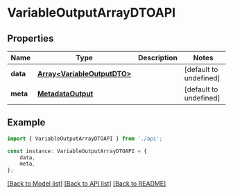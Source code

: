 # VariableOutputArrayDTOAPI


## Properties

Name | Type | Description | Notes
------------ | ------------- | ------------- | -------------
**data** | [**Array&lt;VariableOutputDTO&gt;**](VariableOutputDTO.md) |  | [default to undefined]
**meta** | [**MetadataOutput**](MetadataOutput.md) |  | [default to undefined]

## Example

```typescript
import { VariableOutputArrayDTOAPI } from './api';

const instance: VariableOutputArrayDTOAPI = {
    data,
    meta,
};
```

[[Back to Model list]](../README.md#documentation-for-models) [[Back to API list]](../README.md#documentation-for-api-endpoints) [[Back to README]](../README.md)
